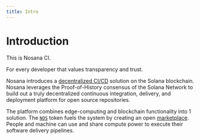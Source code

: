 ```yaml
---
title: Intro
---
```


# Introduction

This is Nosana CI.

For every developer that values transparency and trust.

Nosana introduces a [decentralized CI/CD](/platform/cicd) solution on the Solana
blockchain. Nosana leverages the Proof-of-History consensus of the Solana Network
to build out a truly decentralized continuous integration, delivery, and deployment
platform for open source repositories.

The platform combines edge-computing and blockchain functionality into 1 solution.
The [`NOS`](/project/tokenomics) token fuels the system by creating an open
[marketplace](/platform/market). People and machine can use and
share compute power to execute their software delivery pipelines.

